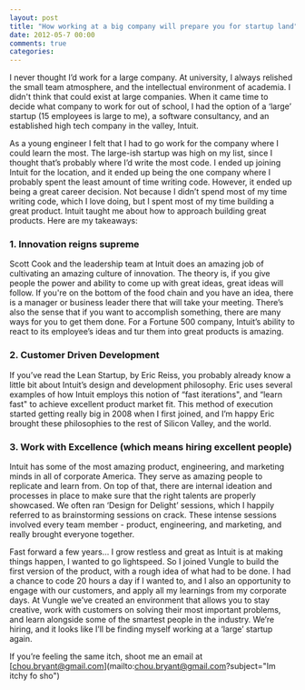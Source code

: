 ```yaml
---
layout: post
title: "How working at a big company will prepare you for startup land"
date: 2012-05-7 00:00
comments: true
categories: 
---
```


I never thought I’d work for a large company. At university, I always relished the small team atmosphere, and the intellectual environment of academia. I didn't think that could exist at large companies. When it came time to decide what company to work for out of school, I had the option of a ‘large’ startup (15 employees is large to me), a software consultancy, and an established high tech company in the valley, Intuit. 
<!--more-->
As a young engineer I felt that I had to go work for the company where I could learn the most. The large-ish startup was high on my list, since I thought that’s probably where I’d write the most code. I ended up joining Intuit for the location, and it ended up being the one company where I probably spent the least amount of time writing code. However, it ended up being a great career decision. Not because I didn’t spend most of my time writing code, which I love doing, but I spent most of my time building a great product. Intuit taught me about how to approach building great products. Here are my takeaways:

### 1. Innovation reigns supreme

Scott Cook and the leadership team at Intuit does an amazing job of cultivating an amazing culture of innovation. The theory is, if you give people the power and ability to come up with great ideas, great ideas will follow. If you're on the bottom of the food chain and you have an idea, there is a manager or business leader there that will take your meeting. There’s also the sense that if you want to accomplish something, there are many ways for you to get them done. For a Fortune 500 company, Intuit’s ability to react to its employee’s ideas and tur  them into great products is amazing. 

### 2. Customer Driven Development
If you’ve read the Lean Startup, by Eric Reiss, you probably already know a little bit about Intuit’s design and development philosophy. Eric uses several examples of how Intuit employs this notion of “fast iterations", and “learn fast" to achieve excellent product market fit. This method of execution started getting really big in 2008 when I first joined, and I’m happy Eric brought these philosophies to the rest of Silicon Valley, and the world. 

### 3. Work with Excellence (which means hiring excellent people)

Intuit has some of the most amazing product, engineering, and marketing minds in all of corporate America. They serve as amazing people to replicate and learn from. On top of that, there are internal ideation and processes in place to make sure that the right talents are properly showcased. We often ran ‘Design for Delight’ sessions, which I happily referred to as brainstorming sessions on crack. These intense sessions involved every team member  - product, engineering, and marketing, and really brought everyone together. 

Fast forward a few years… I grow restless and great as Intuit is at making things happen, I wanted to go lightspeed. So I joined Vungle to build the first version of the product, with a rough idea of what had to be done. I had a chance to code 20 hours a day if I wanted to, and I also an opportunity to engage with our customers, and apply all my learnings from my corporate days. At Vungle we’ve created an environment that allows you to stay creative, work with customers on solving their most important problems, and learn alongside some of the smartest people in the industry. We’re hiring, and it looks like I’ll be finding myself working at a ‘large’ startup again. 

If you’re feeling the same itch, shoot me an email at [chou.bryant@gmail.com](mailto:chou.bryant@gmail.com?subject="Im itchy fo sho")

